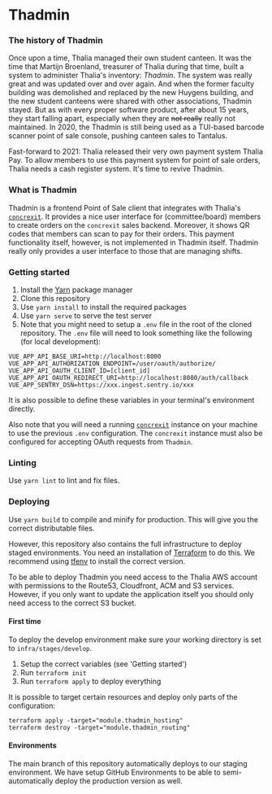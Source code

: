 # Thadmin

### The history of Thadmin
Once upon a time, Thalia managed their own student canteen. It was the time that Martijn
Broenland, treasurer of Thalia during that time, built a system to administer Thalia's inventory: _Thadmin_.
The system was really great and was updated over and over again. And when the former faculty building was demolished and
replaced by the new Huygens building, and the new student canteens were shared with other associations, Thadmin stayed.
But as with every proper software product, after about 15 years, they start falling apart, especially when they are
<s>not really</s> really not maintained. In 2020, the Thadmin is still being used as a TUI-based barcode scanner point
of sale console, pushing canteen sales to Tantalus.

Fast-forward to 2021: Thalia released their very own payment system Thalia Pay. To allow members to use this payment
system for point of sale orders, Thalia needs a cash register system. It's time to revive Thadmin.

### What is Thadmin
Thadmin is a frontend Point of Sale client that integrates with Thalia's [`concrexit`](https://github.com/svthalia/concrexit).
It provides a nice user interface for (committee/board) members to create orders on the `concrexit` sales backend.
Moreover, it shows QR codes that members can scan to pay for their orders. This payment functionality itself, however,
is not implemented in Thadmin itself. Thadmin really only provides a user interface to those that are managing shifts.

### Getting started
1. Install the [Yarn](https://yarnpkg.com/) package manager
2. Clone this repository
3. Use `yarn install` to install the required packages
4. Use `yarn serve` to serve the test server
5. Note that you might need to setup a `.env` file in the root of the cloned repository. The `.env` file will need to
look something like the following (for local development):

```
VUE_APP_API_BASE_URI=http://localhost:8000
VUE_APP_API_AUTHORIZATION_ENDPOINT=/user/oauth/authorize/
VUE_APP_API_OAUTH_CLIENT_ID=[client_id]
VUE_APP_API_OAUTH_REDIRECT_URI=http://localhost:8080/auth/callback
VUE_APP_SENTRY_DSN=https://xxx.ingest.sentry.io/xxx
```

It is also possible to define these variables in your terminal's environment directly.

Also note that you will need a running [`concrexit`](https://github.com/svthalia/concrexit) instance on your machine
to use the previous `.env` configuration. The `concrexit` instance must also be configured for accepting OAuth requests
from `Thadmin`.

### Linting
Use `yarn lint` to lint and fix files.

### Deploying

Use `yarn build` to compile and minify for production. This will give you the correct distributable files.

However, this repository also contains the full infrastructure to deploy staged environments.
You need an installation of [Terraform](https://terraform.io) to do this. We recommend using [tfenv](https://github.com/tfutils/tfenv) to install the correct version.

To be able to deploy Thadmin you need access to the Thalia AWS account with permissions to the Route53, Cloudfront, ACM and S3 services. However, if you only want to update the application itself you should only need access to the correct S3 bucket.

#### First time

To deploy the develop environment make sure your working directory is set to `infra/stages/develop`.

1. Setup the correct variables (see 'Getting started')
2. Run `terraform init`
3. Run `terraform apply` to deploy everything

It is possible to target certain resources and deploy only parts of the configuration:

```
terraform apply -target="module.thadmin_hosting"
terraform destroy -target="module.thadmin_routing"
```

#### Environments

The main branch of this repository automatically deploys to our staging environment. We have setup GitHub Environments to be able to semi-automatically deploy the production version as well.
